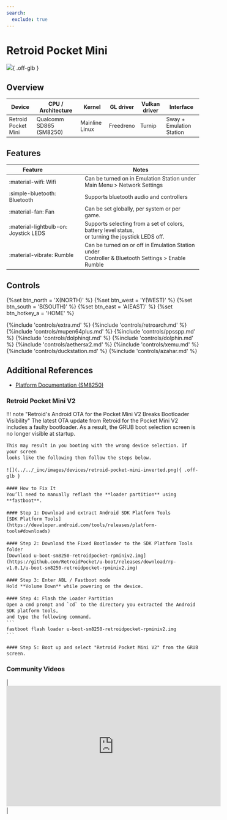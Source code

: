 ```yaml
---
search:
  exclude: true
---
```


# Retroid Pocket Mini

![](../../_inc/images/devices/retroid-pocket-mini.png){ .off-glb }

## Overview

| Device | CPU / Architecture | Kernel | GL driver | Vulkan driver | Interface |
| -- | -- | -- | -- | -- | -- |
| Retroid Pocket Mini | Qualcomm SD865 (SM8250) | Mainline Linux | Freedreno | Turnip | Sway + Emulation Station |

## Features

| Feature&nbsp;&nbsp;&nbsp;&nbsp;&nbsp;&nbsp;&nbsp;&nbsp;&nbsp;&nbsp;&nbsp;&nbsp;&nbsp;&nbsp;&nbsp;&nbsp; | Notes |
| -- | -- |
| :material-wifi: Wifi | Can be turned on in Emulation Station under Main Menu > Network Settings |
| :simple-bluetooth: Bluetooth | Supports bluetooth audio and controllers |
| :material-fan: Fan | Can be set globally, per system or per game. |
| :material-lightbulb-on: Joystick LEDS | Supports selecting from a set of colors, battery level status, <br>  or turning the joystick LEDS off. |
| :material-vibrate: Rumble | Can be turned on or off in Emulation Station under <br> Controller & Bluetooth Settings > Enable Rumble |

## Controls

{%set btn_north = 'X(NORTH)' %}
{%set btn_west = 'Y(WEST)' %}
{%set btn_south = 'B(SOUTH)' %}
{%set btn_east = 'A(EAST)' %}
{%set btn_hotkey_a = 'HOME' %}

{%include 'controls/extra.md' %}
{%include 'controls/retroarch.md' %}
{%include 'controls/mupen64plus.md' %}
{%include 'controls/ppsspp.md' %}
{%include 'controls/dolphinqt.md' %}
{%include 'controls/dolphin.md' %}
{%include 'controls/aethersx2.md' %}
{%include 'controls/xemu.md' %}
{%include 'controls/duckstation.md' %}
{%include 'controls/azahar.md' %}

## Additional References

- [Platform Documentation (SM8250)](https://github.com/ROCKNIX/distribution/blob/main/documentation/PER_DEVICE_DOCUMENTATION/SM8250)

### Retroid Pocket Mini V2

!!! note "Retroid's Android OTA for the Pocket Mini V2 Breaks Bootloader Visibility"
    The latest OTA update from Retroid for the Pocket Mini V2 includes a faulty bootloader. 
    As a result, the GRUB boot selection screen is no longer visible at startup.

    This may result in you booting with the wrong device selection. If your screen
    looks like the following then follow the steps below.

    ![](../../_inc/images/devices/retroid-pocket-mini-inverted.png){ .off-glb }

    #### How to Fix It
    You’ll need to manually reflash the **loader partition** using **fastboot**.

    #### Step 1: Download and extract Android SDK Platform Tools
    [SDK Platform Tools](https://developer.android.com/tools/releases/platform-tools#downloads)

    #### Step 2: Download the Fixed Bootloader to the SDK Platform Tools folder
    [Download u-boot-sm8250-retroidpocket-rpminiv2.img](https://github.com/RetroidPocket/u-boot/releases/download/rp-v1.0.1/u-boot-sm8250-retroidpocket-rpminiv2.img)

    #### Step 3: Enter ABL / Fastboot mode
    Hold **Volume Down** while powering on the device.

    #### Step 4: Flash the Loader Partition
    Open a cmd prompt and `cd` to the directory you extracted the Android SDK platform tools,
    and type the following command.
    ```
    fastboot flash loader u-boot-sm8250-retroidpocket-rpminiv2.img
    ```

    #### Step 5: Boot up and select "Retroid Pocket Mini V2" from the GRUB screen.

### Community Videos

| <iframe width="560" height="315" src="https://www.youtube.com/embed/PtZKzzWysw8?si=Zg8OB4gFO9aRG0Hb" title="YouTube video player" frameborder="0" allow="accelerometer; autoplay; clipboard-write; encrypted-media; gyroscope; picture-in-picture; web-share" referrerpolicy="strict-origin-when-cross-origin" allowfullscreen></iframe> |
